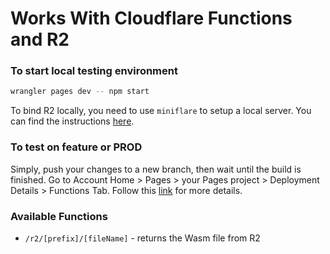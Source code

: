 Works With Cloudflare Functions and R2
=========

### To start local testing environment
```bash
wrangler pages dev -- npm start
```
To bind R2 locally, you need to use `miniflare` to setup a local server. You can find the instructions [here](https://miniflare.dev/storage/r2/).

### To test on feature or PROD
Simply, push your changes to a new branch, then wait until the build is finished. Go to Account Home > Pages > your Pages project > Deployment Details > Functions Tab.
Follow this [link](https://developers.cloudflare.com/pages/platform/functions/debugging-and-logging/) for more details.

### Available Functions
- `/r2/[prefix]/[fileName]` - returns the Wasm file from R2
